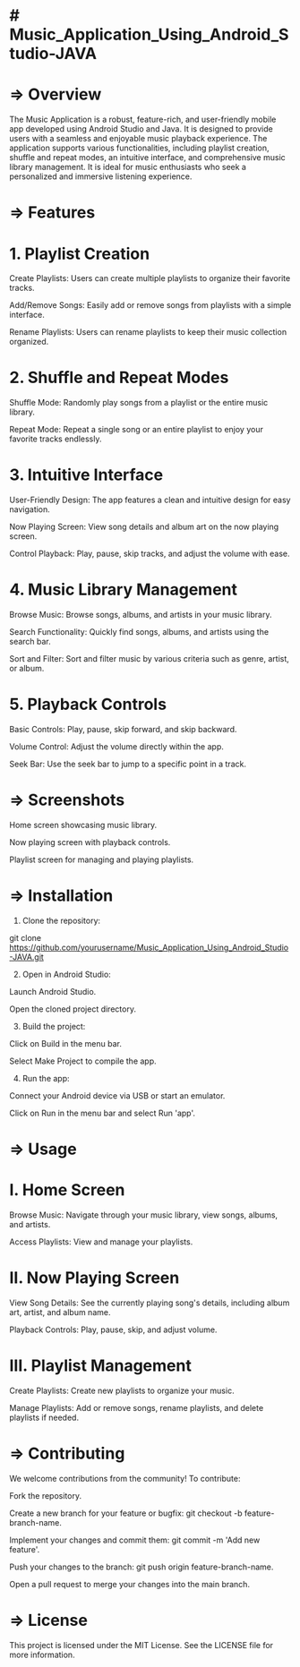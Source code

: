 # # Music_Application_Using_Android_Studio-JAVA

# ⇒ Overview

The Music Application is a robust, feature-rich, and user-friendly mobile app developed using Android Studio and Java. It is designed to provide users with a seamless and enjoyable music playback experience. The application supports various functionalities, including playlist creation, shuffle and repeat modes, an intuitive interface, and comprehensive music library management. It is ideal for music enthusiasts who seek a personalized and immersive listening experience.

# ⇒ Features

# 1. Playlist Creation

Create Playlists: Users can create multiple playlists to organize their favorite tracks.

Add/Remove Songs: Easily add or remove songs from playlists with a simple interface.

Rename Playlists: Users can rename playlists to keep their music collection organized.

# 2. Shuffle and Repeat Modes

Shuffle Mode: Randomly play songs from a playlist or the entire music library.

Repeat Mode: Repeat a single song or an entire playlist to enjoy your favorite tracks endlessly.

# 3. Intuitive Interface

User-Friendly Design: The app features a clean and intuitive design for easy navigation.

Now Playing Screen: View song details and album art on the now playing screen.

Control Playback: Play, pause, skip tracks, and adjust the volume with ease.

# 4. Music Library Management

Browse Music: Browse songs, albums, and artists in your music library.

Search Functionality: Quickly find songs, albums, and artists using the search bar.

Sort and Filter: Sort and filter music by various criteria such as genre, artist, or album.

# 5. Playback Controls

Basic Controls: Play, pause, skip forward, and skip backward.

Volume Control: Adjust the volume directly within the app.

Seek Bar: Use the seek bar to jump to a specific point in a track.

# ⇒ Screenshots

Home screen showcasing music library.


Now playing screen with playback controls.


Playlist screen for managing and playing playlists.

# ⇒ Installation

1. Clone the repository:

git clone https://github.com/yourusername/Music_Application_Using_Android_Studio-JAVA.git

2. Open in Android Studio:

Launch Android Studio.

Open the cloned project directory.

3. Build the project:

Click on Build in the menu bar.

Select Make Project to compile the app.

4. Run the app:

Connect your Android device via USB or start an emulator.

Click on Run in the menu bar and select Run 'app'.

# ⇒ Usage

# I. Home Screen

Browse Music: Navigate through your music library, view songs, albums, and artists.

Access Playlists: View and manage your playlists.

# II. Now Playing Screen

View Song Details: See the currently playing song's details, including album art, artist, and album name.

Playback Controls: Play, pause, skip, and adjust volume.

# III. Playlist Management

Create Playlists: Create new playlists to organize your music.

Manage Playlists: Add or remove songs, rename playlists, and delete playlists if needed.

# ⇒ Contributing

We welcome contributions from the community! To contribute:

Fork the repository.

Create a new branch for your feature or bugfix: git checkout -b feature-branch-name.

Implement your changes and commit them: git commit -m 'Add new feature'.

Push your changes to the branch: git push origin feature-branch-name.

Open a pull request to merge your changes into the main branch.

# ⇒ License

This project is licensed under the MIT License. See the LICENSE file for more information.
